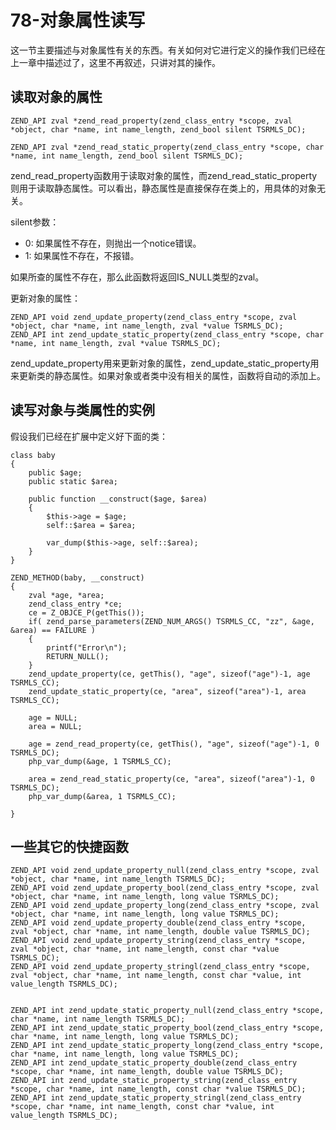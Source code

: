 # 78-对象属性读写
这一节主要描述与对象属性有关的东西。有关如何对它进行定义的操作我们已经在上一章中描述过了，这里不再叙述，只讲对其的操作。
## 读取对象的属性

    ZEND_API zval *zend_read_property(zend_class_entry *scope, zval *object, char *name, int name_length, zend_bool silent TSRMLS_DC);

    ZEND_API zval *zend_read_static_property(zend_class_entry *scope, char *name, int name_length, zend_bool silent TSRMLS_DC);

zend_read_property函数用于读取对象的属性，而zend_read_static_property则用于读取静态属性。可以看出，静态属性是直接保存在类上的，用具体的对象无关。

silent参数：

- 0: 如果属性不存在，则抛出一个notice错误。
- 1: 如果属性不存在，不报错。

如果所查的属性不存在，那么此函数将返回IS_NULL类型的zval。

更新对象的属性：

    ZEND_API void zend_update_property(zend_class_entry *scope, zval *object, char *name, int name_length, zval *value TSRMLS_DC);
    ZEND_API int zend_update_static_property(zend_class_entry *scope, char *name, int name_length, zval *value TSRMLS_DC);

zend_update_property用来更新对象的属性，zend_update_static_property用来更新类的静态属性。如果对象或者类中没有相关的属性，函数将自动的添加上。
## 读写对象与类属性的实例

假设我们已经在扩展中定义好下面的类：

    class baby
    {
    	public $age;
    	public static $area;
    	
    	public function __construct($age, $area)
    	{
    		$this->age = $age;
    		self::$area = $area;
    		
    		var_dump($this->age, self::$area);
    	}
    }

    ZEND_METHOD(baby, __construct)
    {
    	zval *age, *area;
    	zend_class_entry *ce;
    	ce = Z_OBJCE_P(getThis());
    	if( zend_parse_parameters(ZEND_NUM_ARGS() TSRMLS_CC, "zz", &age, &area) == FAILURE )
    	{
    		printf("Error\n");
    		RETURN_NULL();
    	}
    	zend_update_property(ce, getThis(), "age", sizeof("age")-1, age TSRMLS_CC);
    	zend_update_static_property(ce, "area", sizeof("area")-1, area TSRMLS_CC);
    	
    	age = NULL;
    	area = NULL;
    	
    	age = zend_read_property(ce, getThis(), "age", sizeof("age")-1, 0 TSRMLS_DC);
    	php_var_dump(&age, 1 TSRMLS_CC);
    	
    	area = zend_read_static_property(ce, "area", sizeof("area")-1, 0 TSRMLS_DC);
    	php_var_dump(&area, 1 TSRMLS_CC);
    	
    }

## 一些其它的快捷函数

    ZEND_API void zend_update_property_null(zend_class_entry *scope, zval *object, char *name, int name_length TSRMLS_DC);
    ZEND_API void zend_update_property_bool(zend_class_entry *scope, zval *object, char *name, int name_length, long value TSRMLS_DC);
    ZEND_API void zend_update_property_long(zend_class_entry *scope, zval *object, char *name, int name_length, long value TSRMLS_DC);
    ZEND_API void zend_update_property_double(zend_class_entry *scope, zval *object, char *name, int name_length, double value TSRMLS_DC);
    ZEND_API void zend_update_property_string(zend_class_entry *scope, zval *object, char *name, int name_length, const char *value TSRMLS_DC);
    ZEND_API void zend_update_property_stringl(zend_class_entry *scope, zval *object, char *name, int name_length, const char *value, int value_length TSRMLS_DC);


    ZEND_API int zend_update_static_property_null(zend_class_entry *scope, char *name, int name_length TSRMLS_DC);
    ZEND_API int zend_update_static_property_bool(zend_class_entry *scope, char *name, int name_length, long value TSRMLS_DC);
    ZEND_API int zend_update_static_property_long(zend_class_entry *scope, char *name, int name_length, long value TSRMLS_DC);
    ZEND_API int zend_update_static_property_double(zend_class_entry *scope, char *name, int name_length, double value TSRMLS_DC);
    ZEND_API int zend_update_static_property_string(zend_class_entry *scope, char *name, int name_length, const char *value TSRMLS_DC);
    ZEND_API int zend_update_static_property_stringl(zend_class_entry *scope, char *name, int name_length, const char *value, int value_length TSRMLS_DC);
